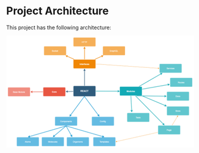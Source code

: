 # Project Architecture

This project has the following architecture:

![Architecture Diagram](./architecture_diagram.png)
